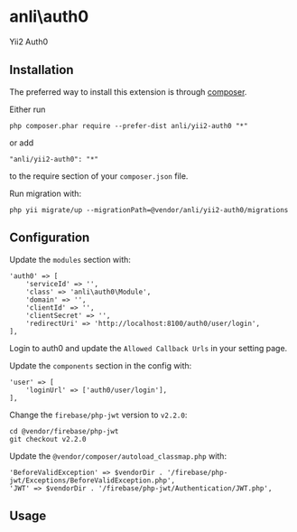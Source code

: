 anli\auth0
==========
Yii2 Auth0

Installation
------------

The preferred way to install this extension is through [composer](http://getcomposer.org/download/).

Either run

    php composer.phar require --prefer-dist anli/yii2-auth0 "*"

or add

    "anli/yii2-auth0": "*"

to the require section of your `composer.json` file.

Run migration with:

    php yii migrate/up --migrationPath=@vendor/anli/yii2-auth0/migrations

Configuration
-----

Update the `modules` section with:

    'auth0' => [
        'serviceId' => '',
        'class' => 'anli\auth0\Module',
        'domain' => '',
        'clientId' => '',
        'clientSecret' => '',
        'redirectUri' => 'http://localhost:8100/auth0/user/login',
    ],

Login to auth0 and update the `Allowed Callback Urls` in your setting page.

Update the `components` section in the config with:

    'user' => [
        'loginUrl' => ['auth0/user/login'],  
    ],

Change the `firebase/php-jwt` version to `v2.2.0`:

    cd @vendor/firebase/php-jwt
    git checkout v2.2.0

Update the `@vendor/composer/autoload_classmap.php` with:

    'BeforeValidException' => $vendorDir . '/firebase/php-jwt/Exceptions/BeforeValidException.php',
    'JWT' => $vendorDir . '/firebase/php-jwt/Authentication/JWT.php',

Usage
-----
